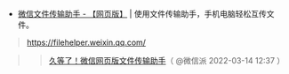 - [微信文件传输助手 - 【网页版】](https://filehelper.weixin.qq.com/) |  使用文件传输助手，手机电脑轻松互传文件。
> https://filehelper.weixin.qq.com/

>> [久等了！微信网页版文件传输助手](https://mp.weixin.qq.com/s/xe_MaFZbaTAQxues9faHYg)（ @微信派 2022-03-14 12:37 ）


